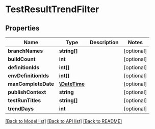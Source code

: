 # TestResultTrendFilter

## Properties
Name | Type | Description | Notes
------------ | ------------- | ------------- | -------------
**branchNames** | **string[]** |  | [optional] 
**buildCount** | **int** |  | [optional] 
**definitionIds** | **int[]** |  | [optional] 
**envDefinitionIds** | **int[]** |  | [optional] 
**maxCompleteDate** | [**\DateTime**](\DateTime.md) |  | [optional] 
**publishContext** | **string** |  | [optional] 
**testRunTitles** | **string[]** |  | [optional] 
**trendDays** | **int** |  | [optional] 

[[Back to Model list]](../README.md#documentation-for-models) [[Back to API list]](../README.md#documentation-for-api-endpoints) [[Back to README]](../README.md)


